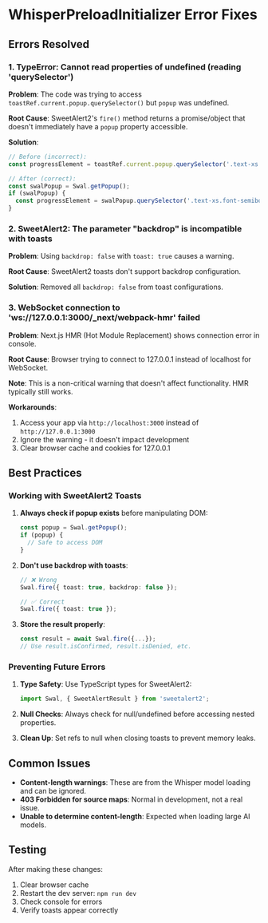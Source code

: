 # WhisperPreloadInitializer Error Fixes

## Errors Resolved

### 1. TypeError: Cannot read properties of undefined (reading 'querySelector')

**Problem**: The code was trying to access `toastRef.current.popup.querySelector()` but `popup` was undefined.

**Root Cause**: SweetAlert2's `fire()` method returns a promise/object that doesn't immediately have a `popup` property accessible.

**Solution**: 
```typescript
// Before (incorrect):
const progressElement = toastRef.current.popup.querySelector('.text-xs.font-semibold');

// After (correct):
const swalPopup = Swal.getPopup();
if (swalPopup) {
  const progressElement = swalPopup.querySelector('.text-xs.font-semibold');
}
```

### 2. SweetAlert2: The parameter "backdrop" is incompatible with toasts

**Problem**: Using `backdrop: false` with `toast: true` causes a warning.

**Root Cause**: SweetAlert2 toasts don't support backdrop configuration.

**Solution**: Removed all `backdrop: false` from toast configurations.

### 3. WebSocket connection to 'ws://127.0.0.1:3000/_next/webpack-hmr' failed

**Problem**: Next.js HMR (Hot Module Replacement) shows connection error in console.

**Root Cause**: Browser trying to connect to 127.0.0.1 instead of localhost for WebSocket.

**Note**: This is a non-critical warning that doesn't affect functionality. HMR typically still works.

**Workarounds**:
1. Access your app via `http://localhost:3000` instead of `http://127.0.0.1:3000`
2. Ignore the warning - it doesn't impact development
3. Clear browser cache and cookies for 127.0.0.1

## Best Practices

### Working with SweetAlert2 Toasts

1. **Always check if popup exists** before manipulating DOM:
   ```typescript
   const popup = Swal.getPopup();
   if (popup) {
     // Safe to access DOM
   }
   ```

2. **Don't use backdrop with toasts**:
   ```typescript
   // ❌ Wrong
   Swal.fire({ toast: true, backdrop: false });
   
   // ✅ Correct
   Swal.fire({ toast: true });
   ```

3. **Store the result properly**:
   ```typescript
   const result = await Swal.fire({...});
   // Use result.isConfirmed, result.isDenied, etc.
   ```

### Preventing Future Errors

1. **Type Safety**: Use TypeScript types for SweetAlert2:
   ```typescript
   import Swal, { SweetAlertResult } from 'sweetalert2';
   ```

2. **Null Checks**: Always check for null/undefined before accessing nested properties.

3. **Clean Up**: Set refs to null when closing toasts to prevent memory leaks.

## Common Issues

- **Content-length warnings**: These are from the Whisper model loading and can be ignored.
- **403 Forbidden for source maps**: Normal in development, not a real issue.
- **Unable to determine content-length**: Expected when loading large AI models.

## Testing

After making these changes:
1. Clear browser cache
2. Restart the dev server: `npm run dev`
3. Check console for errors
4. Verify toasts appear correctly